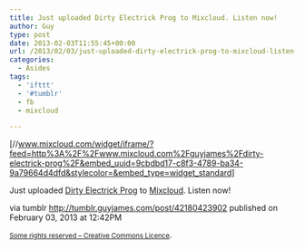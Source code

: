 ```yaml
---
title: Just uploaded Dirty Electrick Prog to Mixcloud. Listen now!
author: Guy
type: post
date: 2013-02-03T11:55:45+00:00
url: /2013/02/03/just-uploaded-dirty-electrick-prog-to-mixcloud-listen-now/
categories:
  - Asides
tags:
  - 'ifttt'
  - '#tumblr'
  - fb
  - mixcloud

---
```

[//www.mixcloud.com/widget/iframe/?feed=http%3A%2F%2Fwww.mixcloud.com%2Fguyjames%2Fdirty-electrick-prog%2F&embed_uuid=9cbdbd17-c8f3-4789-ba34-9a79664d4dfd&stylecolor=&embed_type=widget_standard]

Just uploaded <a href="http://www.mixcloud.com/guyjames/dirty-electrick-prog/" target="_blank">Dirty Electrick Prog</a> to <a href="http://www.mixcloud.com" target="_blank">Mixcloud</a>. Listen now!

via tumblr http://tumblr.guyjames.com/post/42180423902 published on February 03, 2013 at 12:42PM

<small><a href="https://creativecommons.org/licenses/by-nc/3.0/" target="_blank">Some rights reserved &#8211; Creative Commons Licence</a></small>.